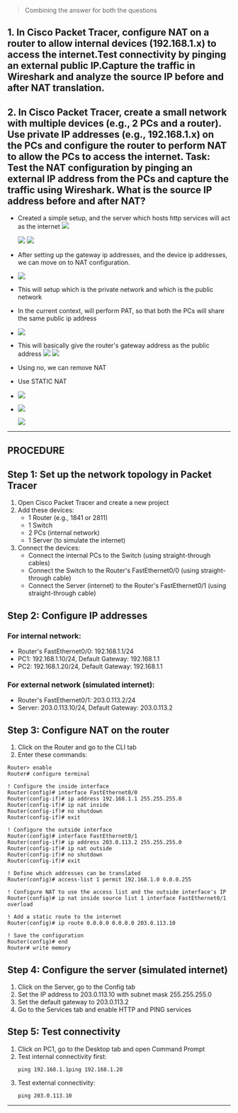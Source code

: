 > Combining the answer for both the questions


## 1. In Cisco Packet Tracer, configure NAT on a router to allow internal devices (192.168.1.x) to access the internet.Test connectivity by pinging an external public IP.Capture the traffic in Wireshark and analyze the source IP before and after NAT translation.


## 2. In Cisco Packet Tracer, create a small network with multiple devices (e.g., 2 PCs and a router). Use private IP addresses (e.g., 192.168.1.x) on the PCs and configure the router to perform NAT to allow the PCs to access the internet. Task: Test the NAT configuration by pinging an external IP address from the PCs and capture the traffic using Wireshark. What is the source IP address before and after NAT?


- Created a simple setup, and the server which hosts http services will act as the internet
	![](./img/Pasted%20image%2020250318130410.webp)


	![](./img/Pasted%20image%2020250318130525.webp)
	![](./img/Pasted%20image%2020250318130534.webp)

- After setting up the gateway ip addresses, and the device ip addresses, we can move on to NAT configuration.
- ![](./img/Pasted%20image%2020250318130512.png)
- This will setup which is the private network and which is the public network
- In the current context, will perform PAT, so that both the PCs will share the same public ip address
- ![](./img/Pasted%20image%2020250318130502.webp)
- This will basically give the router's gateway address as the public address
	![](./img/Pasted%20image%2020250318130421.webp)
	![](./imgPasted%20image%2020250318130404.webp)


- Using no, we can remove NAT
- Use STATIC NAT
- ![](./img/Pasted%20image%2020250318131048.webp)
- ![](./img/Pasted%20image%2020250318131122.webp)

	![](./img/Pasted%20image%2020250318131030.webp)


---

## PROCEDURE


## Step 1: Set up the network topology in Packet Tracer

1. Open Cisco Packet Tracer and create a new project
2. Add these devices:
    - 1 Router (e.g., 1841 or 2811)
    - 1 Switch
    - 2 PCs (internal network)
    - 1 Server (to simulate the internet)
3. Connect the devices:
    - Connect the internal PCs to the Switch (using straight-through cables)
    - Connect the Switch to the Router's FastEthernet0/0 (using straight-through cable)
    - Connect the Server (internet) to the Router's FastEthernet0/1 (using straight-through cable)

## Step 2: Configure IP addresses

### For internal network:
- Router's FastEthernet0/0: 192.168.1.1/24
- PC1: 192.168.1.10/24, Default Gateway: 192.168.1.1
- PC2: 192.168.1.20/24, Default Gateway: 192.168.1.1

### For external network (simulated internet):
- Router's FastEthernet0/1: 203.0.113.2/24
- Server: 203.0.113.10/24, Default Gateway: 203.0.113.2

## Step 3: Configure NAT on the router
1. Click on the Router and go to the CLI tab
2. Enter these commands:

```
Router> enable
Router# configure terminal

! Configure the inside interface
Router(config)# interface FastEthernet0/0
Router(config-if)# ip address 192.168.1.1 255.255.255.0
Router(config-if)# ip nat inside
Router(config-if)# no shutdown
Router(config-if)# exit

! Configure the outside interface
Router(config)# interface FastEthernet0/1
Router(config-if)# ip address 203.0.113.2 255.255.255.0
Router(config-if)# ip nat outside
Router(config-if)# no shutdown
Router(config-if)# exit

! Define which addresses can be translated
Router(config)# access-list 1 permit 192.168.1.0 0.0.0.255

! Configure NAT to use the access list and the outside interface's IP
Router(config)# ip nat inside source list 1 interface FastEthernet0/1 overload

! Add a static route to the internet
Router(config)# ip route 0.0.0.0 0.0.0.0 203.0.113.10

! Save the configuration
Router(config)# end
Router# write memory
```

## Step 4: Configure the server (simulated internet)
1. Click on the Server, go to the Config tab
2. Set the IP address to 203.0.113.10 with subnet mask 255.255.255.0
3. Set the default gateway to 203.0.113.2
4. Go to the Services tab and enable HTTP and PING services

## Step 5: Test connectivity
1. Click on PC1, go to the Desktop tab and open Command Prompt
2. Test internal connectivity first:
    ```
    ping 192.168.1.1ping 192.168.1.20
    ```
3. Test external connectivity:
    ```
    ping 203.0.113.10
    ```
    
---





